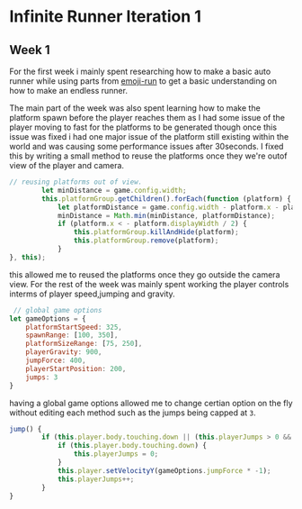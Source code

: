 # Infinite Runner Iteration 1

## Week 1
For the first week  i mainly spent researching how to make a basic auto runner while using 
parts from [emoji-run](https://github.com/JAX3/emoji-run) to get a basic understanding on how to make an endless runner.


The main part of the week was also spent learning how to make the platform spawn before the player reaches them as I had some issue of the player moving to fast for the platforms to be generated though once this issue was fixed i had one major issue of the platform still existing within the world  and was causing some performance issues after 30seconds. I fixed this by writing a small method to reuse the platforms once they we're outof view of the player and camera.

```javascript
// reusing platforms out of view.
        let minDistance = game.config.width;
        this.platformGroup.getChildren().forEach(function (platform) {
            let platformDistance = game.config.width - platform.x - platform.displayWidth / 2;
            minDistance = Math.min(minDistance, platformDistance);
            if (platform.x < - platform.displayWidth / 2) {
                this.platformGroup.killAndHide(platform);
                this.platformGroup.remove(platform);
            }
}, this);

````
this allowed me to reused the platforms once they go outside the camera view. For the rest of the week was mainly spent working the player controls interms of player speed,jumping and gravity.
```javascript
 // global game options
let gameOptions = {
    platformStartSpeed: 325,
    spawnRange: [100, 350],
    platformSizeRange: [75, 250],
    playerGravity: 900,
    jumpForce: 400,
    playerStartPosition: 200,
    jumps: 3
}
```
having a global  game options allowed me to change certian option on the fly without editing each method such as the jumps being capped at ``3``.
```javascript
jump() {
        if (this.player.body.touching.down || (this.playerJumps > 0 && this.playerJumps < gameOptions.jumps)) {
            if (this.player.body.touching.down) {
                this.playerJumps = 0;
            }
            this.player.setVelocityY(gameOptions.jumpForce * -1);
            this.playerJumps++;
        }
}
```
